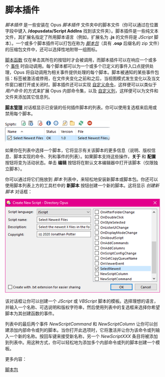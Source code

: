 # 脚本插件

*脚本插件* 是一些安装在 Opus *脚本插件* 文件夹中的脚本文件（你可以通过在位置字段中键入 **/dopusdata/Script AddIns** 找到该文件夹）。脚本插件是一些纯文本文件，其扩展名指定了所用脚本语言（例如，扩展名为 **.js** 的文件将是 *JScript* 脚本）。一个或多个脚本插件可以打包在称为 *[脚本包](/Manual/scripting/script_add-ins/script_package.zh.md)*（具有 **.osp** 后缀名的 zip 文件）的压缩包文件中，还可以选择性地附带一组图标。

[脚本函数](script_functions.zh.md) 仅在单击其所在的按钮时才会被调用，而脚本插件可以在响应一个或多个 [事件](/Manual/reference/scripting_reference/scripting_events/README.zh.md) 时自动调用。每个脚本都可以为一个或多个已定义的事件入口点提供处理，Opus 将自动调用为相关事件提供处理的每个脚本。脚本被通知的某些事件包括：标签被激活或停用，在文件夹变化之前和之后，当视图模式发生变化以及当文件窗口被打开或关闭时。脚本插件还可以实现 [自定义命令](example_scripts/adding_a_new_internal_command.zh.md)，这样便可以以类似于 *用户命令* 的方式来扩展 Opus 内部命令集，以及 [自定义列](example_scripts/adding_a_new_column.zh.md)，这样便可以为文件和文件夹添加其它信息列。

**[脚本管理](/Manual/scripting/script_management/README.zh.md)** 对话框显示已安装的任何插件脚本的列表。你可以使用复选框来启用或禁用每个脚本。

![](/Manual/images/media/script_list_001.png)

如果你在列表中选择一个脚本，它将显示有关该脚本的更多信息（说明、版权信息、脚本实现的命令、列和事件的列表）。如果脚本支持这些操作，**关于** 和 **配置** 按钮将变为活动状态。单击 **编辑** 按钮将在默认文本编辑器中打开该脚本（仅限独立脚本）。

你可以通过将它们拖放到 *脚本* 列表中，来轻松地安装新脚本或脚本包。你还可以使用脚本列表上方的工具栏中的 **新脚本** 按钮创建一个新的脚本。这将显示 *创建新脚本* 对话框：

![](/Manual/images/media/newscript.png)

该对话框让你可以创建一个 *JScript* 或 *VBScript* 脚本的模板。选择理想的语言，并输入一个名称、可选说明和版权字符串，然后使用列表中的复选框来选择你希望脚本为其创建函数的事件。

列表中的最后两个事件 *NewScriptCommand* 和 *NewScriptColumn* 让你可以创建添加内部命令或列的脚本。当你打开此选项时，它将激活并让你为该命令或列输入一个新的名称。按回车键来接受新名称，另一个 *NewScriptXXX* 条目将被添加到列表中。用这种方式，你可以轻松地为添加多个内部命令或列的脚本创建一个模板。

更多内容：

[脚本包](/Manual/scripting/script_add-ins/script_package.zh.md)